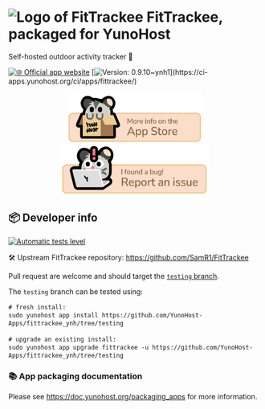 <!--
N.B.: This README was automatically generated by <https://github.com/YunoHost/apps_tools/blob/main/readme_generator>
It shall NOT be edited by hand.
-->

<h1>
  <img src="https://raw.githubusercontent.com/YunoHost/apps/main/logos/fittrackee.png" width="32px" alt="Logo of FitTrackee">
  FitTrackee, packaged for YunoHost
</h1>

Self-hosted outdoor activity tracker 🚴

[![🌐 Official app website](https://img.shields.io/badge/Official_app_website-darkgreen?style=for-the-badge)](https://docs.fittrackee.org/)
[![Version: 0.9.10~ynh1](https://img.shields.io/badge/Version-0.9.10~ynh1-rgba(0,150,0,1)?style=for-the-badge)](https://ci-apps.yunohost.org/ci/apps/fittrackee/)

<div align="center">
<a href="https://apps.yunohost.org/app/fittrackee"><img height="100px" src="https://github.com/YunoHost/yunohost-artwork/raw/refs/heads/main/badges/neopossum-badges/badge_more_info_on_the_appstore.svg"/></a>
<a href="https://github.com/YunoHost-Apps/fittrackee_ynh/issues"><img height="100px" src="https://github.com/YunoHost/yunohost-artwork/raw/refs/heads/main/badges/neopossum-badges/badge_report_an_issue.svg"/></a>
</div>

## 📦 Developer info

[![Automatic tests level](https://apps.yunohost.org/badge/cilevel/fittrackee)](https://ci-apps.yunohost.org/ci/apps/fittrackee/)

🛠️ Upstream FitTrackee repository: <https://github.com/SamR1/FitTrackee>

Pull request are welcome and should target the [`testing` branch](https://github.com/YunoHost-Apps/fittrackee_ynh/tree/testing).

The `testing` branch can be tested using:
```
# fresh install:
sudo yunohost app install https://github.com/YunoHost-Apps/fittrackee_ynh/tree/testing

# upgrade an existing install:
sudo yunohost app upgrade fittrackee -u https://github.com/YunoHost-Apps/fittrackee_ynh/tree/testing
```

### 📚 App packaging documentation

Please see <https://doc.yunohost.org/packaging_apps> for more information.